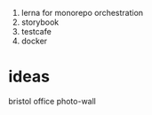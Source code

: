 1. lerna for monorepo orchestration
2. storybook
3. testcafe
4. docker

# ideas

bristol office photo-wall
